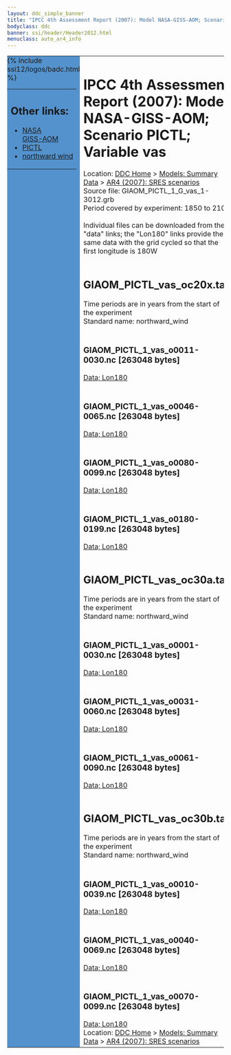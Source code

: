 ```yaml
---
layout: ddc_simple_banner
title: "IPCC 4th Assessment Report (2007): Model NASA-GISS-AOM; Scenario PICTL; Variable vas"
bodyclass: ddc
banner: ssi/header/Header2012.html
menuclass: auto_ar4_info
---
```



<table width="100%" border="0" cellspacing="0" cellpadding="0" style="border-collapse: collapse;">
<tr style="margin:0;padding:0;border:0;">
<td style="margin:0;padding:0;border:0;height:1pt;width:150pt;background:#5492CD;" valign="top" >

<div id="lh-col2" class="auto_ar4_info">
<table class="menumain" bgcolor="#5492CD" cellspacing="0" width="100%" border="0">
<tr><td>
<h2> Other links:</h2>
<ul>
<li><a href="/auto/ar4/model-NASA-GISS-AOM.html">NASA<br/>GISS-AOM</a></li>
<li><a href="/auto/ar4/scenario-PICTL.html">PICTL</a></li>
<li><a href="/auto/ar4/var-northward_wind.html">northward wind</a></li>
</ul>
</td></tr>
{% include ssi12/logos/badc.html %}
</table>
</div>
</td>
<td><h1>IPCC 4th Assessment Report (2007): Model NASA-GISS-AOM; Scenario PICTL; Variable vas</h1>

<!-- Breadcrumb1 -->
<div id="breadcrumb1" align="left">
Location: <a href="/index.html">DDC Home</a> > <a href="/sim/gcm_clim/">Models: Summary Data</a>
> <a href="/sim/gcm_clim/SRES_AR4/index.html">AR4 (2007): SRES scenarios</a>
</div>
<!-- End of Breadcrumb1 -->Source file: GIAOM_PICTL_1_G_vas_1-3012.grb
<br/>
Period covered by experiment: 1850 to 2100<br/>
<br/>Individual files can be downloaded from the "data" links; the "Lon180" links provide the same data
         with the grid cycled so that the first longitude is 180W<br/>
<br/><h2>GIAOM_PICTL_vas_oc20x.tar</h2>
Time periods are in years from the start of the experiment<br/>
Standard name: northward_wind<br>
<br/><h3>GIAOM_PICTL_1_vas_o0011-0030.nc [263048 bytes]</h3>
<a href="/cgi-bin/downl/ar4_nc/vas/GIAOM_PICTL_1_vas_o0011-0030.nc">Data; </a><a href="/cgi-bin/downl/ar4_nc/vas/GIAOM_PICTL_1_vas_o0011-0030.cyto180.nc"> Lon180</a><br/>
<br/><h3>GIAOM_PICTL_1_vas_o0046-0065.nc [263048 bytes]</h3>
<a href="/cgi-bin/downl/ar4_nc/vas/GIAOM_PICTL_1_vas_o0046-0065.nc">Data; </a><a href="/cgi-bin/downl/ar4_nc/vas/GIAOM_PICTL_1_vas_o0046-0065.cyto180.nc"> Lon180</a><br/>
<br/><h3>GIAOM_PICTL_1_vas_o0080-0099.nc [263048 bytes]</h3>
<a href="/cgi-bin/downl/ar4_nc/vas/GIAOM_PICTL_1_vas_o0080-0099.nc">Data; </a><a href="/cgi-bin/downl/ar4_nc/vas/GIAOM_PICTL_1_vas_o0080-0099.cyto180.nc"> Lon180</a><br/>
<br/><h3>GIAOM_PICTL_1_vas_o0180-0199.nc [263048 bytes]</h3>
<a href="/cgi-bin/downl/ar4_nc/vas/GIAOM_PICTL_1_vas_o0180-0199.nc">Data; </a><a href="/cgi-bin/downl/ar4_nc/vas/GIAOM_PICTL_1_vas_o0180-0199.cyto180.nc"> Lon180</a><br/>
<br/><h2>GIAOM_PICTL_vas_oc30a.tar</h2>
Time periods are in years from the start of the experiment<br/>
Standard name: northward_wind<br>
<br/><h3>GIAOM_PICTL_1_vas_o0001-0030.nc [263048 bytes]</h3>
<a href="/cgi-bin/downl/ar4_nc/vas/GIAOM_PICTL_1_vas_o0001-0030.nc">Data; </a><a href="/cgi-bin/downl/ar4_nc/vas/GIAOM_PICTL_1_vas_o0001-0030.cyto180.nc"> Lon180</a><br/>
<br/><h3>GIAOM_PICTL_1_vas_o0031-0060.nc [263048 bytes]</h3>
<a href="/cgi-bin/downl/ar4_nc/vas/GIAOM_PICTL_1_vas_o0031-0060.nc">Data; </a><a href="/cgi-bin/downl/ar4_nc/vas/GIAOM_PICTL_1_vas_o0031-0060.cyto180.nc"> Lon180</a><br/>
<br/><h3>GIAOM_PICTL_1_vas_o0061-0090.nc [263048 bytes]</h3>
<a href="/cgi-bin/downl/ar4_nc/vas/GIAOM_PICTL_1_vas_o0061-0090.nc">Data; </a><a href="/cgi-bin/downl/ar4_nc/vas/GIAOM_PICTL_1_vas_o0061-0090.cyto180.nc"> Lon180</a><br/>
<br/><h2>GIAOM_PICTL_vas_oc30b.tar</h2>
Time periods are in years from the start of the experiment<br/>
Standard name: northward_wind<br>
<br/><h3>GIAOM_PICTL_1_vas_o0010-0039.nc [263048 bytes]</h3>
<a href="/cgi-bin/downl/ar4_nc/vas/GIAOM_PICTL_1_vas_o0010-0039.nc">Data; </a><a href="/cgi-bin/downl/ar4_nc/vas/GIAOM_PICTL_1_vas_o0010-0039.cyto180.nc"> Lon180</a><br/>
<br/><h3>GIAOM_PICTL_1_vas_o0040-0069.nc [263048 bytes]</h3>
<a href="/cgi-bin/downl/ar4_nc/vas/GIAOM_PICTL_1_vas_o0040-0069.nc">Data; </a><a href="/cgi-bin/downl/ar4_nc/vas/GIAOM_PICTL_1_vas_o0040-0069.cyto180.nc"> Lon180</a><br/>
<br/><h3>GIAOM_PICTL_1_vas_o0070-0099.nc [263048 bytes]</h3>
<a href="/cgi-bin/downl/ar4_nc/vas/GIAOM_PICTL_1_vas_o0070-0099.nc">Data; </a><a href="/cgi-bin/downl/ar4_nc/vas/GIAOM_PICTL_1_vas_o0070-0099.cyto180.nc"> Lon180</a><br/>
<!-- Breadcrumb2 -->
<div id="breadcrumb2" align="left">
Location: <a href="/index.html">DDC Home</a> > <a href="/sim/gcm_clim/">Models: Summary Data</a>
> <a href="/sim/gcm_clim/SRES_AR4/index.html">AR4 (2007): SRES scenarios</a>
</div>
<!-- End of Breadcrumb2 --></td></tr></table>
